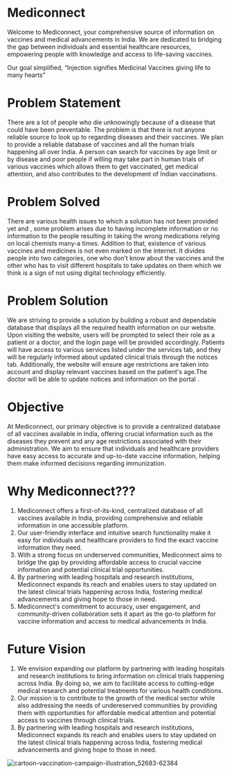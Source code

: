 # Mediconnect
Welcome to Mediconnect, your comprehensive source of information on vaccines and medical advancements in India. We are dedicated to bridging the gap between individuals and essential healthcare resources, empowering people with knowledge and access to life-saving vaccines.

Our goal simplified,
“Injection signifies Medicinal Vaccines giving life to many hearts”

# Problem Statement
There are a lot of people who die unknowingly because of a disease that could have been preventable. The problem is that there is not anyone reliable source to look up to regarding diseases and their vaccines. We plan to provide a reliable database of vaccines and all the human trials happening all over India. A person can search for vaccines by age limit or by disease and poor people if willing may take part in human trials of various vaccines which allows them to get vaccinated, get medical attention, and also contributes to the development of Indian vaccinations.

# Problem Solved
There are various health issues to which a solution has not been provided yet and , some problem arises due to having incomplete information or no information to the people resulting in taking the wrong medications relying on local chemists many-a times. Addition to that, existence of various vaccines and medicines is not even marked on the internet. It divides people into two categories, one who don't know about the vaccines  and the other who has to visit different hospitals to take updates on them which we think is a sign of not using digital technology efficiently.

# Problem Solution
We are striving to provide a solution by building a robust and dependable database that displays all the required health information on our website. Upon visiting the website, users will be prompted to select their role as a patient or a doctor, and the login page will be provided accordingly. Patients will have access to various services listed under the services tab, and they will be regularly informed about updated clinical trials through the notices tab. Additionally, the website will ensure age restrictions are taken into account and display relevant vaccines based on the patient's age.The doctor will be able to update notices and information on the portal .

# Objective
At Mediconnect, our primary objective is to provide a centralized database of all vaccines available in India, offering crucial information such as the diseases they prevent and any age restrictions associated with their administration. We aim to ensure that individuals and healthcare providers have easy access to accurate and up-to-date vaccine information, helping them make informed decisions regarding immunization.

# Why Mediconnect???
1. Mediconnect offers a first-of-its-kind, centralized database of all vaccines available in India, providing comprehensive and reliable information in one accessible platform.
2. Our user-friendly interface and intuitive search functionality make it easy for individuals and healthcare providers to find the exact vaccine information they need.
3. With a strong focus on underserved communities, Mediconnect aims to bridge the gap by providing affordable access to crucial vaccine information and potential clinical trial opportunities.
4. By partnering with leading hospitals and research institutions, Mediconnect expands its reach and enables users to stay updated on the latest clinical trials happening across India, fostering medical advancements and giving hope to those in need.
5. Mediconnect's commitment to accuracy, user engagement, and community-driven collaboration sets it apart as the go-to platform for vaccine information and access to medical advancements in India.

# Future Vision
1. We envision expanding our platform by partnering with leading hospitals and research institutions to bring information on clinical trials happening across India. By doing so, we aim to facilitate access to cutting-edge medical research and potential treatments for various health conditions. 
2. Our mission is to contribute to the growth of the medical sector while also addressing the needs of undereserved communities by providing them with opportunities for affordable medical attention and potential access to vaccines through clinical trials.
3. By partnering with leading hospitals and research institutions, Mediconnect expands its reach and enables users to stay updated on the latest clinical trials happening across India, fostering medical advancements and giving hope to those in need.

![cartoon-vaccination-campaign-illustration_52683-62384](https://github.com/inkerton/Mediconnect/assets/127668005/20672698-6cfe-4a49-bf7e-663496f7c69a)

